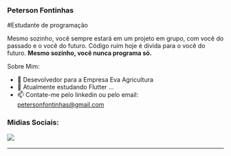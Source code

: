 ### Peterson Fontinhas

#Estudante de programação

Mesmo sozinho, você sempre estará em um projeto em grupo, com você do passado e o você do futuro. Código ruim hoje é dívida para o você do futuro. **Mesmo sozinho, você nunca programa só.**

Sobre Mim:

- 🔭 Desevolvedor para a Empresa Eva Agricultura 
- 🌱 Atualmente estudando Flutter ...
- 📫 Contate-me pelo linkedin ou pelo email: petersonfontinhas@gmail.com

<div>
<h3>Midias Sociais:</h3>
<a href="https://www.linkedin.com/in/peterson-fontinhas-9265b0261" target="_blank"><img src="https://img.shields.io/badge/linkedin-%230077B5.svg?style=for-the-badge&logo=linkedin&logoColor=white"></a>&nbsp
</div>
<hr>



